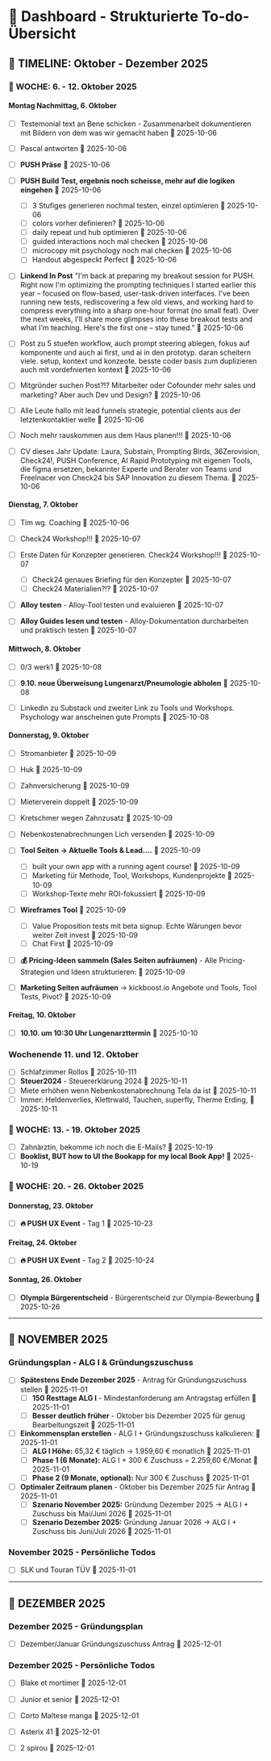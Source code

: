 # 🎯 Dashboard - Strukturierte To-do-Übersicht

## 📅 **TIMELINE: Oktober - Dezember 2025**




### **📅 WOCHE: 6. - 12. Oktober 2025**



#### **Montag Nachmittag, 6. Oktober**
- [ ] Testemonial text an Bene schicken - Zusammenarbeit dokumentieren mit Bildern von dem was wir gemacht haben 📅 2025-10-06

- [ ] Pascal antworten 📅 2025-10-06

- [ ] **PUSH Präse** 📅 2025-10-06
- [ ] **PUSH Build Test, ergebnis noch scheisse, mehr auf die logiken eingehen** 📅 2025-10-06
  - [ ] 3 Stufiges generieren nochmal testen, einzel optimieren 📅 2025-10-06
  - [ ] colors vorher definieren? 📅 2025-10-06
  - [ ] daily repeat und hub optimieren 📅 2025-10-06
  - [ ] guided interactions noch mal checken 📅 2025-10-06
  - [ ] microcopy mit psychology noch mal checken 📅 2025-10-06
  - [ ] Handout abgespeckt Perfect 📅 2025-10-06
- [ ] **Linkend In Post** \"I'm back at preparing my breakout session for PUSH. Right now I'm optimizing the prompting techniques I started earlier this year – focused on flow-based, user-task-driven interfaces. I've been running new tests, rediscovering a few old views, and working hard to compress everything into a sharp one-hour format (no small feat). Over the next weeks, I'll share more glimpses into these breakout tests and what I'm teaching. Here's the first one – stay tuned.\" 📅 2025-10-06
- [ ] Post zu 5 stuefen workflow, auch prompt steering ablegen, fokus auf komponente und auch ai first, und ai in den prototyp. daran scheitern viele. setup, kontext und konzeote. besste coder basis zum duplizieren auch mit vordefnierten kontext 📅 2025-10-06
- [ ] Mitgründer suchen Post?!? Mitarbeiter oder Cofounder mehr sales und marketing? Aber auch Dev und Design? 📅 2025-10-06
- [ ] Alle Leute hallo mit lead funnels strategie, potential clients aus der letztenkontaktier welle 📅 2025-10-06
- [ ] Noch mehr rauskommen aus dem Haus planen!!! 📅 2025-10-06
- [ ] CV dieses Jahr Update: Laura, Substain, Prompting Birds, 36Zerovision, Check24!, PUSH Conference, AI Rapid Prototyping mit eigenen Tools, die figma ersetzen, bekannter Experte und Berater von Teams und Freelnacer von Check24 bis SAP Innovation zu diesem Thema. 📅 2025-10-06

#### **Dienstag, 7. Oktober**
- [ ] Tim wg. Coaching 📅 2025-10-06
- [ ] Check24 Workshop!!! 📅 2025-10-07
- [ ] Erste Daten für Konzepter generieren. Check24 Workshop!!! 📅 2025-10-07
  - [ ] Check24 genaues Briefing für den Konzepter 📅 2025-10-07
  - [ ] Check24 Materialien?!? 📅 2025-10-07

- [ ] **Alloy testen** - Alloy-Tool testen und evaluieren 📅 2025-10-07
- [ ] **Alloy Guides lesen und testen** - Alloy-Dokumentation durcharbeiten und praktisch testen 📅 2025-10-07







#### **Mittwoch, 8. Oktober**
- [ ] 0/3 werk1 📅 2025-10-08
- [ ] **9.10. neue Überweisung Lungenarzt/Pneumologie abholen** 📅 2025-10-08
- [ ] Linkedin zu Substack und zweiter Link zu Tools und Workshops. Psychology war anscheinen gute Prompts 📅 2025-10-08


#### **Donnerstag, 9. Oktober**
- [ ] Stromanbieter 📅 2025-10-09
- [ ] Huk 📅 2025-10-09
- [ ] Zahnversicherung 📅 2025-10-09
- [ ] Mieterverein doppelt 📅 2025-10-09
- [ ] Kretschmer wegen Zahnzusatz 📅 2025-10-09
- [ ] Nebenkostenabrechnungen Lich versenden 📅 2025-10-09

- [ ] **Tool Seiten -> Aktuelle Tools & Lead....** 📅 2025-10-09
    - [ ] built your own app with a running agent course! 📅 2025-10-09
    - [ ] Marketing für Methode, Tool, Workshops, Kundenprojekte 📅 2025-10-09
    - [ ] Workshop-Texte mehr ROI-fokussiert 📅 2025-10-09
- [ ] **Wireframes Tool** 📅 2025-10-09
    - [ ] Value Proposition tests mit beta signup. Echte Wärungen bevor weiter Zeit invest 📅 2025-10-09
    - [ ] Chat First 📅 2025-10-09

- [ ] **💰 Pricing-Ideen sammeln (Sales Seiten aufräumen)** - Alle Pricing-Strategien und Ideen strukturieren: 📅 2025-10-09
- [ ] **Marketing Seiten aufräumen** → kickboost.io Angebote und Tools, Tool Tests, Pivot? 📅 2025-10-09


#### **Freitag, 10. Oktober**
- [ ] **10.10. um 10:30 Uhr Lungenarzttermin** 📅 2025-10-10

### **Wochenende 11. und 12. Oktober**  
- [ ] Schlafzimmer Rollos 📅 2025-10-111
- [ ] **Steuer2024** - Steuererklärung 2024 📅 2025-10-11
- [ ] Miete erhöhen wenn Nebenkostenabrechnung Tela da ist 📅 2025-10-11
- [ ] Immer: Heldenverlies, Klettrwald, Tauchen, superfly, Therme Erding, 📅 2025-10-11

### **📅 WOCHE: 13. - 19. Oktober 2025**
- [ ] Zahnärztin, bekomme ich noch die E-Mails? 📅 2025-10-19
- [ ] **Booklist, BUT how to UI the Bookapp for my local Book App!** 📅 2025-10-19

### **📅 WOCHE: 20. - 26. Oktober 2025**

#### **Donnerstag, 23. Oktober**
- [ ] **🔥 PUSH UX Event** - Tag 1 📅 2025-10-23

#### **Freitag, 24. Oktober**
- [ ] **🔥 PUSH UX Event** - Tag 2 📅 2025-10-24

#### **Sonntag, 26. Oktober**
- [ ] **Olympia Bürgerentscheid** - Bürgerentscheid zur Olympia-Bewerbung 📅 2025-10-26




---

## 📅 **NOVEMBER 2025**

### **Gründungsplan - ALG I & Gründungszuschuss**
- [ ] **Spätestens Ende Dezember 2025** - Antrag für Gründungszuschuss stellen 📅 2025-11-01
  - [ ] **150 Resttage ALG I** - Mindestanforderung am Antragstag erfüllen 📅 2025-11-01
  - [ ] **Besser deutlich früher** - Oktober bis Dezember 2025 für genug Bearbeitungszeit 📅 2025-11-01
- [ ] **Einkommensplan erstellen** - ALG I + Gründungszuschuss kalkulieren: 📅 2025-11-01
  - [ ] **ALG I Höhe:** 65,32 € täglich → 1.959,60 € monatlich 📅 2025-11-01
  - [ ] **Phase 1 (6 Monate):** ALG I + 300 € Zuschuss = 2.259,60 €/Monat 📅 2025-11-01
  - [ ] **Phase 2 (9 Monate, optional):** Nur 300 € Zuschuss 📅 2025-11-01
- [ ] **Optimaler Zeitraum planen** - Oktober bis Dezember 2025 für Antrag 📅 2025-11-01
  - [ ] **Szenario November 2025:** Gründung Dezember 2025 → ALG I + Zuschuss bis Mai/Juni 2026 📅 2025-11-01
  - [ ] **Szenario Dezember 2025:** Gründung Januar 2026 → ALG I + Zuschuss bis Juni/Juli 2026 📅 2025-11-01

### **November 2025 - Persönliche Todos**
- [ ] SLK und Touran TÜV 📅 2025-11-01

---

## 📅 **DEZEMBER 2025**

### **Dezember 2025 - Gründungsplan**
- [ ] Dezember/Januar Gründungszuschuss Antrag 📅 2025-12-01

### **Dezember 2025 - Persönliche Todos**
- [ ] Blake et mortimer 📅 2025-12-01
- [ ] Junior et senior 📅 2025-12-01
- [ ] Corto Maltese manga 📅 2025-12-01
- [ ] Asterix 41 📅 2025-12-01
- [ ] 2 spirou 📅 2025-12-01


